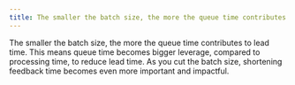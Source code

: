 ```yaml
---
title: The smaller the batch size, the more the queue time contributes to lead time
---
```



The smaller the batch size, the more the queue time contributes to lead time.
This means queue time becomes bigger leverage, compared to processing time, to reduce lead time.
As you cut the batch size, shortening feedback time becomes even more important and impactful.
